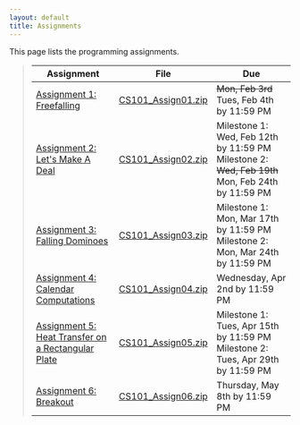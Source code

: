 ```yaml
---
layout: default
title: Assignments
---
```


This page lists the programming assignments.

> Assignment | File | Due
> ---------- | ---- | ---
> [Assignment 1: Freefalling](assign01.html) | [CS101\_Assign01.zip](CS101_Assign01.zip) | <strike>Mon, Feb 3rd</strike> Tues, Feb 4th by 11:59 PM
> [Assignment 2: Let's Make A Deal](assign02.html) | [CS101\_Assign02.zip](CS101_Assign02.zip) | Milestone 1: Wed, Feb 12th by 11:59 PM <br /> Milestone 2: <strike>Wed, Feb 19th</strike> Mon, Feb 24th by 11:59 PM
> [Assignment 3: Falling Dominoes](assign03.html) | [CS101\_Assign03.zip](CS101_Assign03.zip) | Milestone 1: Mon, Mar 17th by 11:59 PM <br /> Milestone 2: Mon, Mar 24th by 11:59 PM
> [Assignment 4: Calendar Computations](assign04.html) | [CS101\_Assign04.zip](CS101_Assign04.zip) | Wednesday, Apr 2nd by 11:59 PM
> [Assignment 5: Heat Transfer on a Rectangular Plate](assign05.html) | [CS101\_Assign05.zip](CS101_Assign05.zip) | Milestone 1: Tues, Apr 15th by 11:59 PM <br> Milestone 2: Tues, Apr 29th by 11:59 PM
> [Assignment 6: Breakout](assign06.html) | [CS101\_Assign06.zip](CS101_Assign06.zip) | Thursday, May 8th by 11:59 PM
